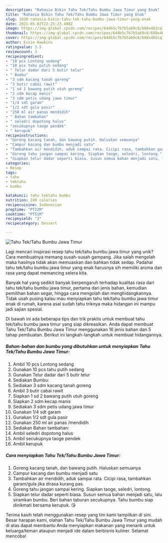 ```yaml
---
description: "Rahasia Bikin Tahu Tek/Tahu Bumbu Jawa Timur yang Enak"
title: "Rahasia Bikin Tahu Tek/Tahu Bumbu Jawa Timur yang Enak"
slug: 1030-rahasia-bikin-tahu-tek-tahu-bumbu-jawa-timur-yang-enak
date: 2021-05-02T22:25:23.488Z
image: https://img-global.cpcdn.com/recipes/64db5c7b7b5ab9c8/680x482cq70/tahu-tektahu-bumbu-jawa-timur-foto-resep-utama.jpg
thumbnail: https://img-global.cpcdn.com/recipes/64db5c7b7b5ab9c8/680x482cq70/tahu-tektahu-bumbu-jawa-timur-foto-resep-utama.jpg
cover: https://img-global.cpcdn.com/recipes/64db5c7b7b5ab9c8/680x482cq70/tahu-tektahu-bumbu-jawa-timur-foto-resep-utama.jpg
author: Essie Hawkins
ratingvalue: 3.5
reviewcount: 3
recipeingredient:
- "10 pcs Lontong sedang"
- "10 pcs tahu putih sedang"
- " Telur dadar dari 5 butir telur"
- " Bumbu"
- "3 sdm kacang tanah goreng"
- "3 butir cabai rawit"
- "1 sd 2 bawang putih utuh goreng"
- "2 sdm kecap manis"
- "3 sdm petis udang jawa timur"
- "1/4 sdt garam"
- "1/2 sdt gula pasir"
- "250 ml air panas mendidih"
- " Bahan tambahan"
- " seledri dopotong halus"
- "secukupnya taoge pendek"
- " kerupuk"
recipeinstructions:
- "Goreng kacang tanah, dan bawang putih. Haluskan semuanya"
- "Campur kacang dan bumbu menjadi satu"
- "Tambahkan air mendidih, aduk sampai rata. Cicipi rasa, tambahkan garam/gula jika dirasa kurang pas."
- "Goreng tahu jangan sampai kering. Siapkan taoge, seledri, lontong."
- "Siapkan telur dadar seperti biasa. Susun semua bahan menjadi satu, lalu siramkan bumbu. Beri bahan taburan secukupnya. Tahu bumbu siap dinikmati bersama kerupuk. 😘"
categories:
- Resep
tags:
- tahu
- tektahu
- bumbu

katakunci: tahu tektahu bumbu 
nutrition: 249 calories
recipecuisine: Indonesian
preptime: "PT22M"
cooktime: "PT51M"
recipeyield: "2"
recipecategory: Dessert

---
```



![Tahu Tek/Tahu Bumbu Jawa Timur](https://img-global.cpcdn.com/recipes/64db5c7b7b5ab9c8/680x482cq70/tahu-tektahu-bumbu-jawa-timur-foto-resep-utama.jpg)

Lagi mencari inspirasi resep tahu tek/tahu bumbu jawa timur yang unik? Cara membuatnya memang susah-susah gampang. Jika salah mengolah maka hasilnya tidak akan memuaskan dan bahkan tidak sedap. Padahal tahu tek/tahu bumbu jawa timur yang enak harusnya sih memiliki aroma dan rasa yang dapat memancing selera kita.

Banyak hal yang sedikit banyak berpengaruh terhadap kualitas rasa dari tahu tek/tahu bumbu jawa timur, pertama dari jenis bahan, kemudian pemilihan bahan segar, hingga cara mengolah dan menghidangkannya. Tidak usah pusing kalau mau menyiapkan tahu tek/tahu bumbu jawa timur enak di rumah, karena asal sudah tahu triknya maka hidangan ini mampu jadi sajian spesial.




Di bawah ini ada beberapa tips dan trik praktis untuk membuat tahu tek/tahu bumbu jawa timur yang siap dikreasikan. Anda dapat membuat Tahu Tek/Tahu Bumbu Jawa Timur menggunakan 16 jenis bahan dan 5 tahap pembuatan. Berikut ini langkah-langkah untuk membuat hidangannya.

<!--inarticleads1-->

##### Bahan-bahan dan bumbu yang dibutuhkan untuk menyiapkan Tahu Tek/Tahu Bumbu Jawa Timur:

1. Ambil 10 pcs Lontong sedang
1. Gunakan 10 pcs tahu putih sedang
1. Gunakan  Telur dadar dari 5 butir telur
1. Sediakan  Bumbu:
1. Sediakan 3 sdm kacang tanah goreng
1. Ambil 3 butir cabai rawit
1. Siapkan 1 sd 2 bawang putih utuh goreng
1. Siapkan 2 sdm kecap manis
1. Sediakan 3 sdm petis udang jawa timur
1. Gunakan 1/4 sdt garam
1. Gunakan 1/2 sdt gula pasir
1. Gunakan 250 ml air panas /mendidih
1. Sediakan  Bahan tambahan:
1. Ambil  seledri dopotong halus
1. Ambil secukupnya taoge pendek
1. Ambil  kerupuk




<!--inarticleads2-->

##### Cara menyiapkan Tahu Tek/Tahu Bumbu Jawa Timur:

1. Goreng kacang tanah, dan bawang putih. Haluskan semuanya
1. Campur kacang dan bumbu menjadi satu
1. Tambahkan air mendidih, aduk sampai rata. Cicipi rasa, tambahkan garam/gula jika dirasa kurang pas.
1. Goreng tahu jangan sampai kering. Siapkan taoge, seledri, lontong.
1. Siapkan telur dadar seperti biasa. Susun semua bahan menjadi satu, lalu siramkan bumbu. Beri bahan taburan secukupnya. Tahu bumbu siap dinikmati bersama kerupuk. 😘




Terima kasih telah menggunakan resep yang tim kami tampilkan di sini. Besar harapan kami, olahan Tahu Tek/Tahu Bumbu Jawa Timur yang mudah di atas dapat membantu Anda menyiapkan makanan yang menarik untuk keluarga/teman ataupun menjadi ide dalam berbisnis kuliner. Selamat mencoba!
